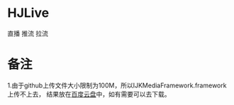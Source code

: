 # HJLive
直播 推流 拉流

# 备注
1.由于github上传文件大小限制为100M，所以IJKMediaFramework.framework上传不上去，
结果放在[百度云盘](https://pan.baidu.com/s/1dEDJZpB)中，如有需要可以去下载。